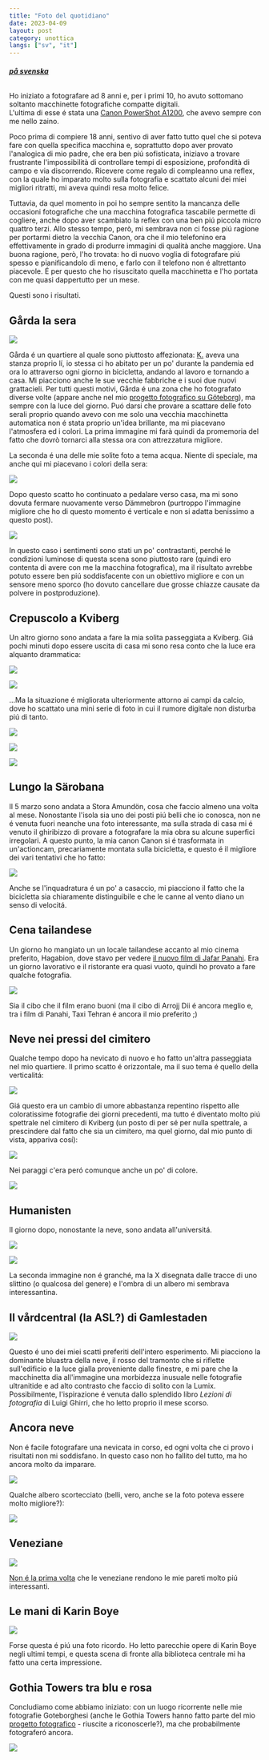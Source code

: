 ```yaml
---
title: "Foto del quotidiano"
date: 2023-04-09
layout: post
category: unottica
langs: ["sv", "it"]
---
```


###### __[på svenska](https://harisont.github.io/unottica/2023/04/09/vardagsbilder-sv.html)__

Ho iniziato a fotografare ad 8 anni e, per i primi 10, ho avuto sottomano soltanto macchinette fotografiche compatte digitali.  
L'ultima di esse é stata una [Canon PowerShot A1200](https://www.usa.canon.com/support/p/powershot-a1200), che avevo sempre con me nello zaino.

Poco prima di compiere 18 anni, sentivo di aver fatto tutto quel che si poteva fare con quella specifica macchina e, soprattutto dopo aver provato l'analogica di mio padre, che era ben piú sofisticata, iniziavo a trovare frustrante l'impossibilità di controllare tempi di esposizione, profondità di campo e via discorrendo. 
Ricevere come regalo di compleanno una reflex, con la quale ho imparato molto sulla fotografia e scattato alcuni dei miei migliori ritratti, mi aveva quindi resa molto felice. 

Tuttavia, da quel momento in poi ho sempre sentito la mancanza delle occasioni fotografiche che una macchina fotografica tascabile permette di cogliere, anche dopo aver scambiato la reflex con una ben piú piccola micro quattro terzi.
Allo stesso tempo, però, mi sembrava non ci fosse piú ragione per portarmi dietro la vecchia Canon, ora che il mio telefonino era effettivamente in grado di produrre immagini di qualità anche maggiore.
Una buona ragione, però, l'ho trovata: ho di nuovo voglia di fotografare piú spesso e pianificandolo di meno, e farlo con il telefono non é altrettanto piacevole. 
É per questo che ho risuscitato quella macchinetta e l'ho portata con me quasi dappertutto per un mese.

Questi sono i risultati.

## Gårda la sera

![](https://harisont.github.io/assets/img/vardagsbilder/1garda1.JPG)

Gårda é un quartiere al quale sono piuttosto affezionata: [K.](https://harisont.github.io/kappanneu/) aveva una stanza proprio lí, io stessa ci ho abitato per un po' durante la pandemia ed ora lo attraverso ogni giorno in bicicletta, andando al lavoro e tornando a casa.
Mi piacciono anche le sue vecchie fabbriche e i suoi due nuovi grattacieli.
Per tutti questi motivi, Gårda é una zona che ho fotografato diverse volte (appare anche nel mio [progetto fotografico su Göteborg](https://harisont.github.io/postcards-from-gothenburg/index.html#Svenska)), ma sempre con la luce del giorno.
Puó darsi che provare a scattare delle foto serali proprio quando avevo con me solo una vecchia macchinetta automatica non é stata proprio un'idea brillante, ma mi piacevano l'atmosfera ed i colori. 
La prima immagine mi farà quindi da promemoria del fatto che dovrò tornarci alla stessa ora con attrezzatura migliore. 

La seconda é una delle mie solite foto a tema acqua. 
Niente di speciale, ma anche qui mi piacevano i colori della sera:

![](https://harisont.github.io/assets/img/vardagsbilder/1garda2.JPG)

Dopo questo scatto ho continuato a pedalare verso casa, ma mi sono dovuta fermare nuovamente verso Dämmebron (purtroppo l'immagine migliore che ho di questo momento é verticale e non si adatta benissimo a questo post).

![](https://harisont.github.io/assets/img/vardagsbilder/1garda3.JPG)

In questo caso i sentimenti sono stati un po' contrastanti, perché le condizioni luminose di questa scena sono piuttosto rare (quindi ero contenta di avere con me la macchina fotografica), ma il risultato avrebbe potuto essere ben piú soddisfacente con un obiettivo migliore e con un sensore meno sporco (ho dovuto cancellare due grosse chiazze causate da polvere in postproduzione). 

## Crepuscolo a Kviberg
Un altro giorno sono andata a fare la mia solita passeggiata a Kviberg.
Giá pochi minuti dopo essere uscita di casa mi sono resa conto che la luce era alquanto drammatica:

![](https://harisont.github.io/assets/img/vardagsbilder/2kviberg1.JPG)

![](https://harisont.github.io/assets/img/vardagsbilder/2kviberg2.JPG)

...Ma la situazione é migliorata ulteriormente attorno ai campi da calcio, dove ho scattato una mini serie di foto in cui il rumore digitale non disturba piú di tanto.

![](https://harisont.github.io/assets/img/vardagsbilder/2kviberg3.JPG)

![](https://harisont.github.io/assets/img/vardagsbilder/2kviberg4.JPG)

![](https://harisont.github.io/assets/img/vardagsbilder/2kviberg5.JPG)

## Lungo la Särobana
Il 5 marzo sono andata a Stora Amundön, cosa che faccio almeno una volta al mese.
Nonostante l'isola sia uno dei posti piú belli che io conosca, non ne é venuta fuori neanche una foto interessante, ma sulla strada di casa mi é venuto il ghiribizzo di provare a fotografare la mia obra su alcune superfici irregolari.
A questo punto, la mia canon Canon si é trasformata in un'actioncam, precariamente montata sulla bicicletta, e questo é il migliore dei vari tentativi che ho fatto:

![](https://harisont.github.io/assets/img/vardagsbilder/3sarobanan1.JPG)

Anche se l'inquadratura é un po' a casaccio, mi piacciono il fatto che la bicicletta sia chiaramente distinguibile e che le canne al vento diano un senso di velocitá. 

## Cena tailandese
Un giorno ho mangiato un un locale tailandese accanto al mio cinema preferito, Hagabion, dove stavo per vedere [il nuovo film di Jafar Panahi](https://hagabion.se/filmer/no-bears/).
Era un giorno lavorativo e il ristorante era quasi vuoto, quindi ho provato a fare qualche fotografia.

![](https://harisont.github.io/assets/img/vardagsbilder/5thaistallen2.JPG)

Sia il cibo che il film erano buoni (ma il cibo di Arrojj Dii é ancora meglio e, tra i film di Panahi, Taxi Tehran é ancora il mio preferito ;)

## Neve nei pressi del cimitero
Qualche tempo dopo ha nevicato di nuovo e ho fatto un'altra passeggiata nel mio quartiere.
Il primo scatto é orizzontale, ma il suo tema é quello della verticalitá:

![](https://harisont.github.io/assets/img/vardagsbilder/6kyrkogarden1.JPG)

Giá questo era un cambio di umore abbastanza repentino rispetto alle coloratissime fotografie dei giorni precedenti, ma tutto é diventato molto piú spettrale nel cimitero di Kviberg (un posto di per sé per nulla spettrale, a prescindere dal fatto che sia un cimitero, ma quel giorno, dal mio punto di vista, appariva cosí):

![](https://harisont.github.io/assets/img/vardagsbilder/6kyrkogarden2.JPG)

Nei paraggi c'era peró comunque anche un po' di colore.

![](https://harisont.github.io/assets/img/vardagsbilder/6kyrkogarden3.JPG)

## Humanisten
Il giorno dopo, nonostante la neve, sono andata all'universitá.

![](https://harisont.github.io/assets/img/vardagsbilder/7humanisten2.JPG)

![](https://harisont.github.io/assets/img/vardagsbilder/7humanisten1.JPG)

La seconda immagine non é granché, ma la X disegnata dalle tracce di uno slittino (o qualcosa del genere) e l'ombra di un albero mi sembrava interessantina. 

## Il vårdcentral (la ASL?) di Gamlestaden
![](https://harisont.github.io/assets/img/vardagsbilder/8gamlestaden1.JPG)

Questo é uno dei miei scatti preferiti dell'intero esperimento.
Mi piacciono la dominante bluastra della neve, il rosso del tramonto che si riflette sull'edificio e la luce gialla proveniente dalle finestre, e mi pare che la macchinetta dia all'immagine una morbidezza inusuale nelle fotografie ultranitide e ad alto contrasto che faccio di solito con la Lumix.
Possibilmente, l'ispirazione é venuta dallo splendido libro _Lezioni di fotografia_ di Luigi Ghirri, che ho letto proprio il mese scorso.

## Ancora neve
Non é facile fotografare una nevicata in corso, ed ogni volta che ci provo i risultati non mi soddisfano.
In questo caso non ho fallito del tutto, ma ho ancora molto da imparare.

![](https://harisont.github.io/assets/img/vardagsbilder/9kviberg2.JPG)

Qualche albero scortecciato (belli, vero, anche se la foto poteva essere molto migliore?):

![](https://harisont.github.io/assets/img/vardagsbilder/9kviberg3.JPG)

## Veneziane
![](https://harisont.github.io/assets/img/vardagsbilder/10persienner.JPG)

[Non é la prima volta](https://www.instagram.com/p/CYdubbZIecg/?utm_source=ig_web_button_share_sheet) che le veneziane rendono le mie pareti molto piú interessanti. 

## Le mani di Karin Boye

![](https://harisont.github.io/assets/img/vardagsbilder/11karinboye.JPG)

Forse questa é piú una foto ricordo.
Ho letto parecchie opere di Karin Boye negli ultimi tempi, e questa scena di fronte alla biblioteca centrale mi ha fatto una certa impressione.

## Gothia Towers tra blu e rosa
Concludiamo come abbiamo iniziato: con un luogo ricorrente nelle mie fotografie Goteborghesi (anche le Gothia Towers hanno fatto parte del mio [progetto fotografico](https://harisont.github.io/postcards-from-gothenburg/) - riuscite a riconoscerle?), ma che probabilmente fotograferó ancora.

![](https://harisont.github.io/assets/img/vardagsbilder/12gothia1.JPG)
